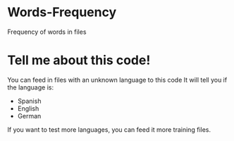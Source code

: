 # Words-Frequency
Frequency of words in files

# Tell me about this code!
You can feed in files with an unknown language to this code
It will tell you if the language is:
* Spanish
* English
* German

If you want to test more languages, you can feed it more training files.
